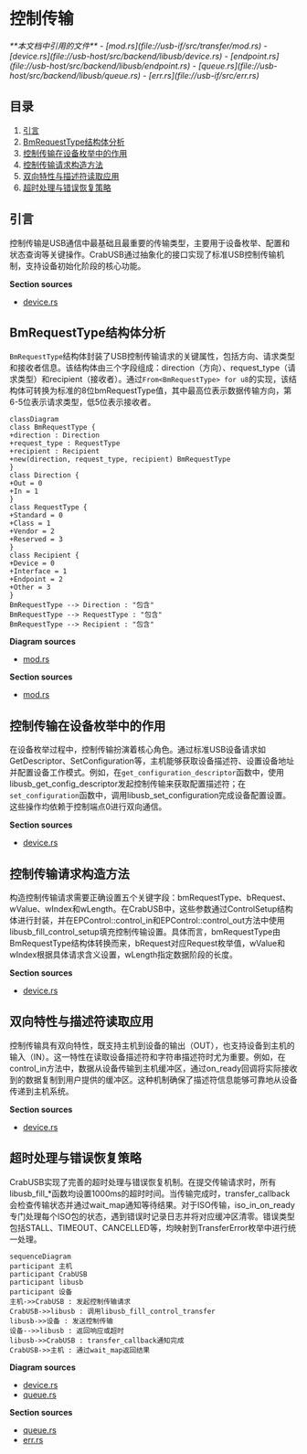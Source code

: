 # 控制传输

<cite>
**本文档中引用的文件**
- [mod.rs](file://usb-if/src/transfer/mod.rs)
- [device.rs](file://usb-host/src/backend/libusb/device.rs)
- [endpoint.rs](file://usb-host/src/backend/libusb/endpoint.rs)
- [queue.rs](file://usb-host/src/backend/libusb/queue.rs)
- [err.rs](file://usb-if/src/err.rs)
</cite>

## 目录
1. [引言](#引言)
2. [BmRequestType结构体分析](#bmrequesttype结构体分析)
3. [控制传输在设备枚举中的作用](#控制传输在设备枚举中的作用)
4. [控制传输请求构造方法](#控制传输请求构造方法)
5. [双向特性与描述符读取应用](#双向特性与描述符读取应用)
6. [超时处理与错误恢复策略](#超时处理与错误恢复策略)

## 引言
控制传输是USB通信中最基础且最重要的传输类型，主要用于设备枚举、配置和状态查询等关键操作。CrabUSB通过抽象化的接口实现了标准USB控制传输机制，支持设备初始化阶段的核心功能。

**Section sources**
- [device.rs](file://usb-host/src/backend/libusb/device.rs#L0-L412)

## BmRequestType结构体分析
`BmRequestType`结构体封装了USB控制传输请求的关键属性，包括方向、请求类型和接收者信息。该结构体由三个字段组成：direction（方向）、request_type（请求类型）和recipient（接收者）。通过`From<BmRequestType> for u8`的实现，该结构体可转换为标准的8位bmRequestType值，其中最高位表示数据传输方向，第6-5位表示请求类型，低5位表示接收者。

```mermaid
classDiagram
class BmRequestType {
+direction : Direction
+request_type : RequestType
+recipient : Recipient
+new(direction, request_type, recipient) BmRequestType
}
class Direction {
+Out = 0
+In = 1
}
class RequestType {
+Standard = 0
+Class = 1
+Vendor = 2
+Reserved = 3
}
class Recipient {
+Device = 0
+Interface = 1
+Endpoint = 2
+Other = 3
}
BmRequestType --> Direction : "包含"
BmRequestType --> RequestType : "包含"
BmRequestType --> Recipient : "包含"
```

**Diagram sources**
- [mod.rs](file://usb-if/src/transfer/mod.rs#L0-L110)

**Section sources**
- [mod.rs](file://usb-if/src/transfer/mod.rs#L0-L110)

## 控制传输在设备枚举中的作用
在设备枚举过程中，控制传输扮演着核心角色。通过标准USB设备请求如GetDescriptor、SetConfiguration等，主机能够获取设备描述符、设置设备地址并配置设备工作模式。例如，在`get_configuration_descriptor`函数中，使用libusb_get_config_descriptor发起控制传输来获取配置描述符；在`set_configuration`函数中，调用libusb_set_configuration完成设备配置设置。这些操作均依赖于控制端点0进行双向通信。

**Section sources**
- [device.rs](file://usb-host/src/backend/libusb/device.rs#L0-L412)

## 控制传输请求构造方法
构造控制传输请求需要正确设置五个关键字段：bmRequestType、bRequest、wValue、wIndex和wLength。在CrabUSB中，这些参数通过ControlSetup结构体进行封装，并在EPControl::control_in和EPControl::control_out方法中使用libusb_fill_control_setup填充控制传输设置。具体而言，bmRequestType由BmRequestType结构体转换而来，bRequest对应Request枚举值，wValue和wIndex根据具体请求含义设置，wLength指定数据阶段的长度。

**Section sources**
- [device.rs](file://usb-host/src/backend/libusb/device.rs#L0-L412)

## 双向特性与描述符读取应用
控制传输具有双向特性，既支持主机到设备的输出（OUT），也支持设备到主机的输入（IN）。这一特性在读取设备描述符和字符串描述符时尤为重要。例如，在control_in方法中，数据从设备传输到主机缓冲区，通过on_ready回调将实际接收到的数据复制到用户提供的缓冲区。这种机制确保了描述符信息能够可靠地从设备传递到主机系统。

**Section sources**
- [device.rs](file://usb-host/src/backend/libusb/device.rs#L0-L412)

## 超时处理与错误恢复策略
CrabUSB实现了完善的超时处理与错误恢复机制。在提交传输请求时，所有libusb_fill_*函数均设置1000ms的超时时间。当传输完成时，transfer_callback会检查传输状态并通过wait_map通知等待结果。对于ISO传输，iso_in_on_ready专门处理每个ISO包的状态，遇到错误时记录日志并将对应缓冲区清零。错误类型包括STALL、TIMEOUT、CANCELLED等，均映射到TransferError枚举中进行统一处理。

```mermaid
sequenceDiagram
participant 主机
participant CrabUSB
participant libusb
participant 设备
主机->>CrabUSB : 发起控制传输请求
CrabUSB->>libusb : 调用libusb_fill_control_transfer
libusb->>设备 : 发送控制传输
设备-->>libusb : 返回响应或超时
libusb->>CrabUSB : transfer_callback通知完成
CrabUSB->>主机 : 通过wait_map返回结果
```

**Diagram sources**
- [device.rs](file://usb-host/src/backend/libusb/device.rs#L0-L412)
- [queue.rs](file://usb-host/src/backend/libusb/queue.rs#L0-L161)

**Section sources**
- [queue.rs](file://usb-host/src/backend/libusb/queue.rs#L0-L161)
- [err.rs](file://usb-if/src/err.rs#L0-L64)